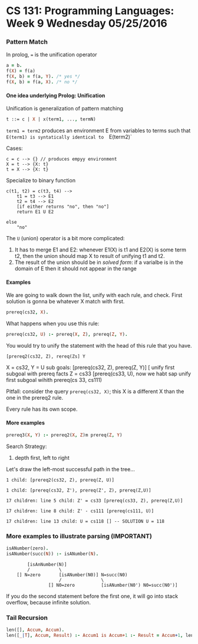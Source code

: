 # CS 131: Programming Languages: Week 9 Wednesday 05/25/2016

### Pattern Match

In prolog, `=` is the unification operator

```prolog
a = b.
f(X) = f(a)
f(X, b) = f(a, Y). /* yes */
f(X, b) = f(a, X). /* no */
```

#### One idea underlying Prolog: Unification

Unification is generalization of pattern matching

```prolog
t ::= c | X | x(term1, ..., termN)
```

`term1 = term2` produces an environment E from variables to terms such that `E(term1) is syntatically identical to 
`E(term2)`

Cases:

```
c = c --> {} // produces empyy environment
X = t --> {X: t}
t = X --> {X: t}
```

Specialize to binary function

```
c(t1, t2) = c(t3, t4) --> 
	t1 = t3 --> E1
	t2 = t4 --> E2
	[if either returns "no", then "no"]
	return E1 U E2

else
	"no"

```

The `U` (union) operator is a bit more complicated:

1. It has to merge E1 and E2: whenever E1(X) is t1 and E2(X) is some term t2, then the union should map X to result of unifying t1 and t2. 
2. The result of the union should be in *solved form*: if a varialbe is in the domain of E then it should not appear in the range

#### Examples

We are going to walk down the list, unify with each rule, and check. First solution is gonna be whatever X match with first.

```prolog
prereq(cs32, X). 
```

What happens when you use this rule:

```prolog
prereq(cs32, U) :- prereq(X, Z), prereq(Z, Y).
```

You would try to unify the statement with the head of this rule that you have. 

`[prereq2(cs32, Z), rereq(Zs] Y`

X = cs32, Y = U
sub goals: [prereq(cs32, Z), prereq(Z, Y)]
[
unify first subgoal with prereq facts Z = cs33
[prereq(cs33, U), now we habt sap
unify first subgoal wihith prereq(cs 33, cs111)

Pitfall: consider the query `prereq(cs32, X)`; this X is a different X than the one in the prereq2 rule.

Every rule has its own scope.

#### More examples

```prolog
prereq3(X, Y) :- prereq2(X, Z)m prereq(Z, Y)
```

Search Strategy:

1. depth first, left to right

Let's draw the left-most successful path in the tree...

`1 child: [prereq2(cs32, Z), prereq(Z, U)]`

`1 child: [prereq(cs32, Z'), prereq(Z', Z), prereq(Z,U)]`

`17 children: line 5 child: Z' = cs33 [prereq(cs33, Z), prereq(Z,U)]`

`17 children: line 8 child: Z' - cs111 [prereq(cs111, U)]`

`17 children: line 13 child: U = cs118 [] -- SOLUTION U = 118`


### More examples to illustrate parsing (IMPORTANT)

```prolog
isANumber(zero).
isANumber(succ(N)) :- isANumber(N).
```

```
		[isAnNumber(N)]
		/			\
	[] N=zero		[isANumber(N0)] N=succ(N0)
					/				\
				[] N0=zero			[isANumber(N0') N0=succ(N0')]
```

If you do the second statement before the first one, it will go into stack overflow, because infinite solution.

### Tail Recursion

```prolog
len([], Accum, Accum).
len([_|T], Accum, Result) :- Accum1 is Accum+1 :- Result = Accum+1, len(T, Accum, Result).
```